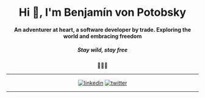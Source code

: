 <h1 align="center">Hi 👋,  I'm Benjamín von Potobsky</h1>
<h4 align="center">An adventurer at heart, a software developer by trade. Exploring the world and embracing freedom</h4>
<h5 align="center">Stay wild, stay free</h5>


<div align="center">🚀🚀🚀</div>


<div align="center">
   
[1]: https://www.linkedin.com/in/bvonpotobsky
[2]: https://twitter.com/bvonpotobsky

---

[![linkedin](https://img.shields.io/badge/LinkedIn-0077B5?style=for-the-badge&logo=linkedin&logoColor=white)][1]
[![twitter](https://img.shields.io/badge/Twitter-1DA1F2?style=for-the-badge&logo=twitter&logoColor=white)][2]

---
   
</div>
